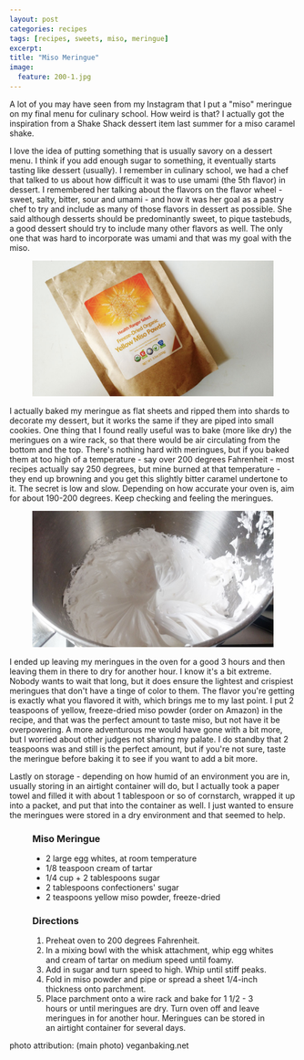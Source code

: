 ```yaml
---
layout: post
categories: recipes
tags: [recipes, sweets, miso, meringue]
excerpt: 
title: "Miso Meringue"
image:
  feature: 200-1.jpg
---
```


A lot of you may have seen from my Instagram that I put a "miso" meringue on my final menu for culinary school.  How weird is that?  I actually got the inspiration from a Shake Shack dessert item last summer for a miso caramel shake.

I love the idea of putting something that is usually savory on a dessert menu.  I think if you add enough sugar to something, it eventually starts tasting like dessert (usually).  I remember in culinary school, we had a chef that talked to us about how difficult it was to use umami (the 5th flavor) in dessert.  I remembered her talking about the flavors on the flavor wheel - sweet, salty, bitter, sour and umami - and how it was her goal as a pastry chef to try and include as many of those flavors in dessert as possible. She said although desserts should be predominantly sweet, to pique tastebuds, a good dessert should try to include many other flavors as well.  The only one that was hard to incorporate was umami and that was my goal with the miso.

<figure>
    <img src="/images/200-4.jpg">
</figure>

I actually baked my meringue as flat sheets and ripped them into shards to decorate my dessert, but it works the same if they are piped into small cookies.  One thing that I found really useful was to bake (more like dry) the meringues on a wire rack, so that there would be air circulating from the bottom and the top.  There's nothing hard with meringues, but if you baked them at too high of a temperature - say over 200 degrees Fahrenheit - most recipes actually say 250 degrees, but mine burned at that temperature - they end up browning and you get this slightly bitter caramel undertone to it.  The secret is low and slow.  Depending on how accurate your oven is, aim for about 190-200 degrees.  Keep checking and feeling the meringues.  

<figure>
    <img src="/images/200-2.jpg">
</figure>

I ended up leaving my meringues in the oven for a good 3 hours and then leaving them in there to dry for another hour.  I know it's a bit extreme.  Nobody wants to wait that long, but it does ensure the lightest and crispiest meringues that don't have a tinge of color to them.  The flavor you're getting is exactly what you flavored it with, which brings me to my last point.  I put 2 teaspoons of yellow, freeze-dried miso powder (order on Amazon) in the recipe, and that was the perfect amount to taste miso, but not have it be overpowering.  A more adventurous me would have gone with a bit more, but I worried about other judges not sharing my palate.  I do standby that 2 teaspoons was and still is the perfect amount, but if you're not sure, taste the meringue before baking it to see if you want to add a bit more.

Lastly on storage - depending on how humid of an environment you are in, usually storing in an airtight container will do, but I actually took a paper towel and filled it with about 1 tablespoon or so of cornstarch, wrapped it up into a packet, and put that into the container as well.  I just wanted to ensure the meringues were stored in a dry environment and that seemed to help.

<figure class="ingredients" markdown="1">

### Miso Meringue

- 2 large egg whites, at room temperature
- 1/8 teaspoon cream of tartar
- 1/4 cup + 2 tablespoons sugar
- 2 tablespoons confectioners' sugar
- 2 teaspoons yellow miso powder, freeze-dried

</figure>
<figure class="directions" markdown="1">

### Directions

1. Preheat oven to 200 degrees Fahrenheit.
2. In a mixing bowl with the whisk attachment, whip egg whites and cream of tartar on medium speed until foamy.
3. Add in sugar and turn speed to high.  Whip until stiff peaks.
4. Fold in miso powder and pipe or spread a sheet 1/4-inch thickness onto parchment.
5. Place parchment onto a wire rack and bake for 1 1/2 - 3 hours or until meringues are dry. Turn oven off and leave meringues in for another hour. Meringues can be stored in an airtight container for several days.

</figure>

photo attribution: (main photo) veganbaking.net
